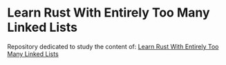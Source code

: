 # Learn Rust With Entirely Too Many Linked Lists

Repository dedicated to study the content of: [Learn Rust With Entirely Too Many Linked Lists](https://rust-unofficial.github.io/too-many-lists/)